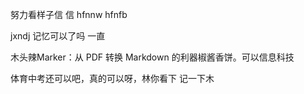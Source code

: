 努力看样子信
信
hfnnw
hfnfb

jxndj
记忆可以了吗
一直

木头辣Marker：从 PDF 转换 Markdown 的利器椒酱香饼。可以信息科技

体育中考还可以吧，真的可以呀，林你看下
记一下木